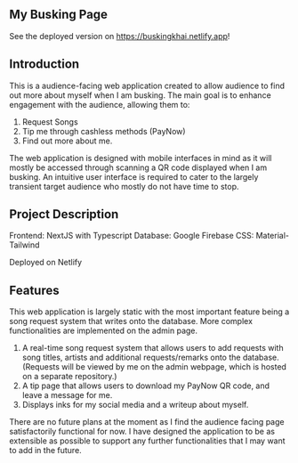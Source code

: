 ## My Busking Page

See the deployed version on https://buskingkhai.netlify.app!

## Introduction
This is a audience-facing web application created to allow audience to find out more about myself when I am busking. The main goal is to enhance engagement with the audience, allowing them to:

1. Request Songs
2. Tip me through cashless methods (PayNow)
3. Find out more about me.

The web application is designed with mobile interfaces in mind as it will mostly be accessed through scanning a QR code displayed when I am busking.
An intuitive user interface is required to cater to the largely transient target audience who mostly do not have time to stop.

## Project Description

Frontend: NextJS with Typescript
Database: Google Firebase
CSS: Material-Tailwind

Deployed on Netlify

## Features

This web application is largely static with the most important feature being a song request system that writes onto the database. More complex functionalities are implemented on the admin page.

1. A real-time song request system that allows users to add requests with song titles, artists and additional requests/remarks onto the database. (Requests will be viewed by me on the admin webpage, which is hosted on a separate repository.)
2. A tip page that allows users to download my PayNow QR code, and leave a message for me.
3. Displays inks for my social media and a writeup about myself.

There are no future plans at the moment as I find the audience facing page satisfactorily functional for now. I have designed the application to be as extensible as possible to support any further functionalities that I may want to add in the future.
